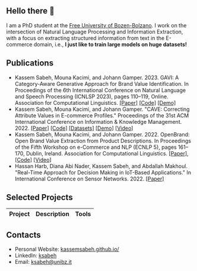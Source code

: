 ## Hello there 👋

I am a PhD student at the [Free University of Bozen-Bolzano](https://www.unibz.it/en/faculties/engineering/bachelor-computer-science/). I work on the intersection of Natural Language Processing and Information Extraction, with a focus on extracting structured information from text in the E-commerce domain, i.e., **I just like to train large models on huge datasets!**

## Publications
- Kassem Sabeh, Mouna Kacimi, and Johann Gamper. 2023. GAVI: A Category-Aware Generative Approach for Brand Value Identification. In Proceedings of the 6th International Conference on Natural Language and Speech Processing (ICNLSP 2023), pages 110–119, Online. Association for Computational Linguistics. [[Paper]](https://aclanthology.org/2023.icnlsp-1.11/) [[Code]](https://github.com/kassemsabeh/gavi) [[Demo]](
https://bit.ly/3FHZGjU)
- Kassem Sabeh, Mouna Kacimi, and Johann Gamper. "CAVE: Correcting Attribute Values in E-commerce Profiles." Proceedings of the 31st ACM International Conference on Information & Knowledge Management. 2022. [[Paper]](https://dl.acm.org/doi/abs/10.1145/3511808.3557161) [[Code]](https://github.com/kassemsabeh/CAVE-demo) [[Datasets]](https://huggingface.co/datasets/ksabeh/cave-dataset) [[Demo]](https://kassemsabeh-cave-demo-app-fofhi8.streamlit.app/) [[Video]](https://www.youtube.com/watch?v=_3FFZh2GoS4)
- Kassem Sabeh, Mouna Kacimi, and Johann Gamper. 2022. OpenBrand: Open Brand Value Extraction from Product Descriptions. In Proceedings of the Fifth Workshop on e-Commerce and NLP (ECNLP 5), pages 161–170, Dublin, Ireland. Association for Computational Linguistics. [[Paper]](https://aclanthology.org/2022.ecnlp-1.19/), [[Code]](https://github.com/kassemsabeh/open-brand) [[Video]](https://aclanthology.org/2022.ecnlp-1.19.mp4)
- Hassan Harb, Diana Abi Nader, Kassem Sabeh, and Abdallah Makhoul. "Real-Time Approach for Decision Making in IoT-Based Applications." In International Conference on Sensor Networks. 2022. [[Paper]](https://hal.science/hal-03813004/document)

## Selected Projects

|            **Project**           |   **Description**  |   **Tools**|
|:-------------------------------------:|:-----------------:|:-----------------:|

## Contacts
- Personal Website: [kassemsabeh.github.io/](https://kassemsabeh.github.io/)
- LinkedIn: [ksabeh](https://www.linkedin.com/in/ksabeh)
- Email: ksabeh@unibz.it


<!---
kassemsabeh/kassemsabeh is a ✨ special ✨ repository because its `README.md` (this file) appears on your GitHub profile.
You can click the Preview link to take a look at your changes.
--->
